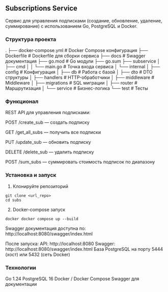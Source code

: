 ## Subscriptions Service

Сервис для управления подписками (создание, обновление, удаление, суммирование) с использованием Go, PostgreSQL и Docker.

### Структура проекта
.
├── docker-compose.yml       # Docker Compose конфигурация
├── Dockerfile               # Dockerfile для сборки сервиса
├── docs                     # Swagger документация
├── go.mod                   # Go модули
├── go.sum
├── subservice
│   ├── cmd
│   │   └── main.go          # Точка входа сервиса
│   └── internal
│       ├── config           # Конфигурация
│       ├── db               # Работа с базой
│       ├── dto              # DTO структуры
│       ├── handlers         # HTTP-обработчики
│       ├── middleware       # Middleware
│       ├── migrations       # SQL миграции
│       ├── router           # Маршрутизация
│       └── service          # Бизнес-логика
└── test                     # Тесты

### Функционал

REST API для управления подписками:

POST /create_sub — создать подписку

GET /get_all_subs — получить все подписки

PUT /update_sub — обновить подписку

DELETE /delete_sub — удалить подписку

POST /sum_subs — суммировать стоимость подписок по диапазону


### Установка и запуск

1. Клонируйте репозиторий
```plaitext
git clone <url_repo>
cd subs
```

2. Docker-compose запуск
```plaintext
docker docker compose up --build
```

Swagger документация доступна по:
http://localhost:8080/swagger/index.html

После запуска:
API: http://localhost:8080
Swagger: http://localhost:8080/swagger/index.html
База PostgreSQL на порту 5444 (хост) или 5432 (сеть Docker)


### Технологии
Go 1.24
PostgreSQL 16
Docker / Docker Compose
Swagger для документации
